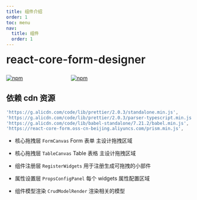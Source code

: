 ```yaml
---
title: 组件介绍
order: 1
toc: menu
nav:
  title: 组件
  order: 1
---
```


<div style="display:flex;align-items:center;margin-bottom:24px">
  <span style="font-size:30px;font-weight:600;display:inline-block;">react-core-form-designer</span>
</div>
<p style="display:flex;justify-content:space-between;width:220px">
  <a href="https://npmmirror.com/package/react-core-form-designer">
    <img alt="npm" src="http://121.4.49.147:8360/npm/version?package=react-core-form-designer">
  </a>
  <a href="https://npmmirror.com/package/react-core-form-designer">
    <img alt="npm" src="http://121.4.49.147:8360/npm/downloads?package=react-core-form-designer">
  </a>
</p>

## 依赖 cdn 资源

```js
'https://g.alicdn.com/code/lib/prettier/2.0.3/standalone.min.js',
'https://g.alicdn.com/code/lib/prettier/2.0.3/parser-typescript.min.js',
'https://g.alicdn.com/code/lib/babel-standalone/7.21.2/babel.min.js',
'https://react-core-form.oss-cn-beijing.aliyuncs.com/prism.min.js',
```

<Alert>

- 核心拖拽层 `FormCanvas` Form 表单 主设计拖拽区域

- 核心拖拽层 `TableCanvas` Table 表格 主设计拖拽区域

- 组件注册层 `RegisterWidgets` 用于注册生成可拖拽的小部件

- 属性设置层 `PropsConfigPanel` 每个 widgets 属性配置区域

- 组件模型渲染 `CrudModelRender` 渲染相关的模型

</Alert>
